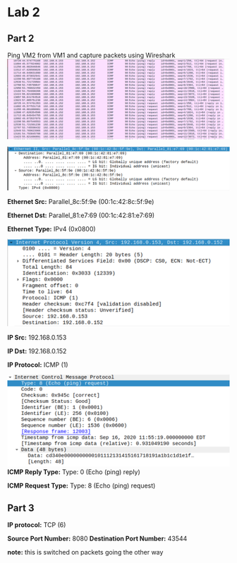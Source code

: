 # Lab 2

## Part 2
Ping VM2 from VM1 and capture packets using Wireshark
![](packets.png)

![](ethp2.png)

**Ethernet Src:** Parallel_8c:5f:9e (00:1c:42:8c:5f:9e)

**Ethernet Dst:** Parallel_81:e7:69 (00:1c:42:81:e7:69)

**Ethernet Type:** IPv4 (0x0800)

![](ipp2.png)

**IP Src:** 192.168.0.153

**IP Dst:** 192.168.0.152

**IP Protocol:** ICMP (1)

![](reqp2.png)
**ICMP Reply Type:** Type: 0 (Echo (ping) reply)

**ICMP Request Type:** Type: 8 (Echo (ping) request)

## Part 3
**IP protocol:** TCP (6)

**Source Port Number:** 8080
**Destination Port Number:** 43544

__note:__ this is switched on packets going the other way


